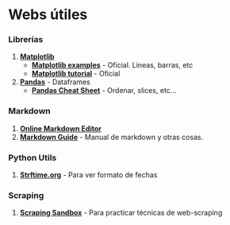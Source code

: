 # Webs útiles

### Librerías
1.  **[Matplotlib](https://matplotlib.org/)**
    * **[Matplotlib examples](https://matplotlib.org/stable/gallery/index)** - Oficial. Lineas, barras, etc
    * **[Matplotlib tutorial](https://matplotlib.org/stable/tutorials/index.html)** - Oficial
2.  **[Pandas](https://pandas.pydata.org/)** - Dataframes
    * **[Pandas Cheat Sheet](https://pandas.pydata.org/Pandas_Cheat_Sheet.pdf)** - Ordenar, slices, etc...

### Markdown
1. **[Online Markdown Editor](https://dillinger.io/)**
2. **[Markdown Guide](https://www.markdownguide.org/)** - Manual de markdown y otras cosas.

### Python Utils
1. **[Strftime.org](https://strftime.org/)** - Para ver formato de fechas

### Scraping
1. **[Scraping Sandbox](https://toscrape.com/)** - Para practicar técnicas de web-scraping

